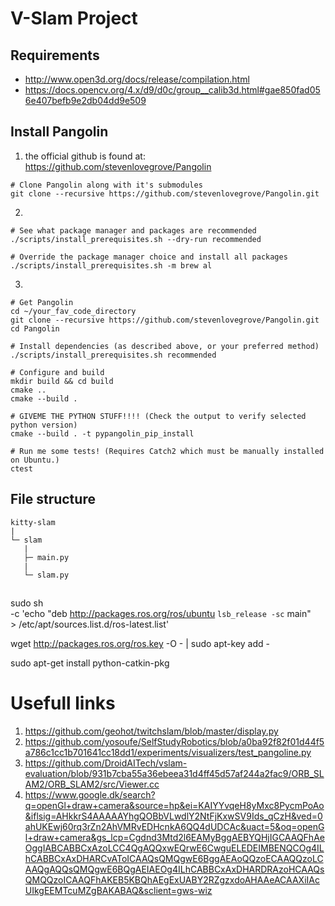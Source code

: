 # V-Slam Project


## Requirements

- http://www.open3d.org/docs/release/compilation.html
- https://docs.opencv.org/4.x/d9/d0c/group__calib3d.html#gae850fad056e407befb9e2db04dd9e509

## Install Pangolin
1) the official github is found at: https://github.com/stevenlovegrove/Pangolin

```
# Clone Pangolin along with it's submodules
git clone --recursive https://github.com/stevenlovegrove/Pangolin.git
```

2)

```
# See what package manager and packages are recommended
./scripts/install_prerequisites.sh --dry-run recommended

# Override the package manager choice and install all packages
./scripts/install_prerequisites.sh -m brew al
```

3)

```
# Get Pangolin
cd ~/your_fav_code_directory
git clone --recursive https://github.com/stevenlovegrove/Pangolin.git
cd Pangolin 

# Install dependencies (as described above, or your preferred method)
./scripts/install_prerequisites.sh recommended

# Configure and build
mkdir build && cd build
cmake ..
cmake --build .

# GIVEME THE PYTHON STUFF!!!! (Check the output to verify selected python version)
cmake --build . -t pypangolin_pip_install

# Run me some tests! (Requires Catch2 which must be manually installed on Ubuntu.)
ctest
```

## File structure

```
kitty-slam
|
└─ slam
   |
   ├─ main.py
   |
   └─ slam.py
```

## 
sudo sh \
    -c 'echo "deb http://packages.ros.org/ros/ubuntu `lsb_release -sc` main" \
        > /etc/apt/sources.list.d/ros-latest.list'

wget http://packages.ros.org/ros.key -O - | sudo apt-key add -

sudo apt-get install python-catkin-pkg

# Usefull links

1) https://github.com/geohot/twitchslam/blob/master/display.py
2) https://github.com/yosoufe/SelfStudyRobotics/blob/a0ba92f82f01d44f5a786c1cc1b701641cc18dd1/experiments/visualizers/test_pangoline.py
3) https://github.com/DroidAITech/vslam-evaluation/blob/931b7cba55a36ebeea31d4ff45d57af244a2fac9/ORB_SLAM2/ORB_SLAM2/src/Viewer.cc
4) https://www.google.dk/search?q=openGl+draw+camera&source=hp&ei=KAIYYvqeH8yMxc8PycmPoAo&iflsig=AHkkrS4AAAAAYhgQOBbVLwdlY2NtFjKxwSV9Ids_qCzH&ved=0ahUKEwj60rq3rZn2AhVMRvEDHcnkA6QQ4dUDCAc&uact=5&oq=openGl+draw+camera&gs_lcp=Cgdnd3Mtd2l6EAMyBggAEBYQHjIGCAAQFhAeOggIABCABBCxAzoLCC4QgAQQxwEQrwE6CwguELEDEIMBENQCOg4ILhCABBCxAxDHARCvAToICAAQsQMQgwE6BggAEAoQQzoECAAQQzoLCAAQgAQQsQMQgwE6BQgAEIAEOg4ILhCABBCxAxDHARDRAzoHCAAQsQMQQzoICAAQFhAKEB5KBQhAEgExUABY2RZgzxdoAHAAeACAAXiIAcUIkgEEMTcuMZgBAKABAQ&sclient=gws-wiz